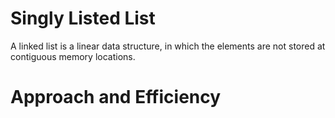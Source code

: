 # Singly Listed List

A linked list is a linear data structure, in which the elements are not stored at contiguous memory locations.

# Approach and Efficiency


